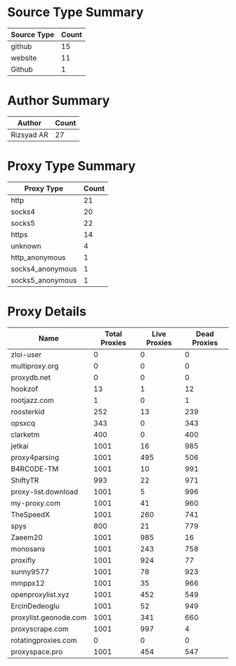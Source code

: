 # Source Type Summary

| Source Type | Count |
|-------------|-------|
| github | 15 |
| website | 11 |
| Github | 1 |


# Author Summary

| Author | Count |
|--------|-------|
| Rizsyad AR | 27 |


# Proxy Type Summary

| Proxy Type | Count |
|------------|-------|
| http | 21 |
| socks4 | 20 |
| socks5 | 22 |
| https | 14 |
| unknown | 4 |
| http_anonymous | 1 |
| socks4_anonymous | 1 |
| socks5_anonymous | 1 |


# Proxy Details

| Name | Total Proxies | Live Proxies | Dead Proxies |
|------|---------------|--------------|---------------|
| zloi-user | 0 | 0 | 0 |
| multiproxy.org | 0 | 0 | 0 |
| proxydb.net | 0 | 0 | 0 |
| hookzof | 13 | 1 | 12 |
| rootjazz.com | 1 | 0 | 1 |
| roosterkid | 252 | 13 | 239 |
| opsxcq | 343 | 0 | 343 |
| clarketm | 400 | 0 | 400 |
| jetkai | 1001 | 16 | 985 |
| proxy4parsing | 1001 | 495 | 506 |
| B4RC0DE-TM | 1001 | 10 | 991 |
| ShiftyTR | 993 | 22 | 971 |
| proxy-list.download | 1001 | 5 | 996 |
| my-proxy.com | 1001 | 41 | 960 |
| TheSpeedX | 1001 | 260 | 741 |
| spys | 800 | 21 | 779 |
| Zaeem20 | 1001 | 985 | 16 |
| monosans | 1001 | 243 | 758 |
| proxifly | 1001 | 924 | 77 |
| sunny9577 | 1001 | 78 | 923 |
| mmppx12 | 1001 | 35 | 966 |
| openproxylist.xyz | 1001 | 452 | 549 |
| ErcinDedeoglu | 1001 | 52 | 949 |
| proxylist.geonode.com | 1001 | 341 | 660 |
| proxyscrape.com | 1001 | 997 | 4 |
| rotatingproxies.com | 0 | 0 | 0 |
| proxyspace.pro | 1001 | 454 | 547 |
